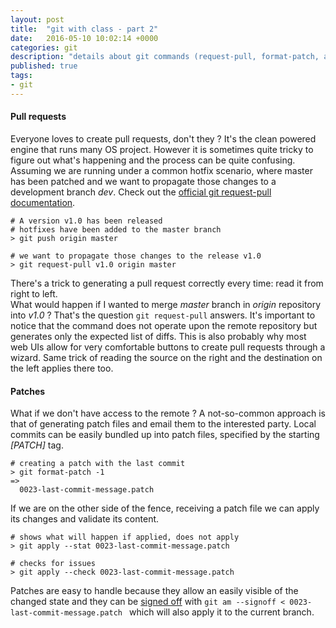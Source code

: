 ```yaml
---
layout: post
title:  "git with class - part 2"
date:   2016-05-10 10:02:14 +0000
categories: git
description: "details about git commands (request-pull, format-patch, am)"
published: true
tags:
- git
---
```


#### Pull requests

Everyone loves to create pull requests, don't they ? It's the clean powered engine that runs many OS project.
However it is sometimes quite tricky to figure out what's happening and the process can be quite confusing.
Assuming we are running under a common hotfix scenario, where master has been patched and we want to propagate those changes to a development branch _dev_. Check out the [official git request-pull documentation][git-request-pull].

```
# A version v1.0 has been released
# hotfixes have been added to the master branch
> git push origin master

# we want to propagate those changes to the release v1.0
> git request-pull v1.0 origin master
```

There's a trick to generating a pull request correctly every time: read it from right to left.  
What would happen if I wanted to merge *master* branch in *origin* repository into *v1.0* ?
That's the question ```git request-pull``` answers. It's important to notice that the command does not operate upon the remote repository but generates only the expected list of diffs. This is also probably why most web UIs allow for very comfortable buttons to create pull requests through a wizard. Same trick of reading the source on the right and the destination on the left applies there too.

#### Patches

What if we don't have access to the remote ? A not-so-common approach is that of generating patch files and email them to the interested party. Local commits can be easily bundled up into patch files, specified by the starting _[PATCH]_ tag.

```
# creating a patch with the last commit
> git format-patch -1
=>
  0023-last-commit-message.patch
```

If we are on the other side of the fence, receiving a patch file we can apply its changes and validate its content.

```
# shows what will happen if applied, does not apply
> git apply --stat 0023-last-commit-message.patch

# checks for issues
> git apply --check 0023-last-commit-message.patch

```

Patches are easy to handle because they allow an easily visible of the changed state and they can be [signed off][git-am] with ```git am --signoff < 0023-last-commit-message.patch ``` which will also apply it to the current branch.

[git-am]:https://git-scm.com/docs/git-am
[git-format-patch]:https://git-scm.com/docs/git-format-patch
[git-request-pull]:https://git-scm.com/docs/git-request-pull
[Distributed Git - Contributing to a Project]:https://git-scm.com/book/ch5-2.html
